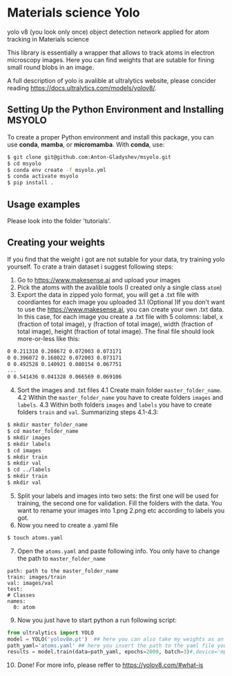 # Materials science Yolo
yolo v8 (you look only once) object detection network applied for atom tracking in Materials science

This library is essentially a wrapper that allows to track atoms in electron microscopy images. Here you can find weights that are sutable for fining small round blobs in an image. 

A full description of yolo is avalible at ultralytics website, please concider reading https://docs.ultralytics.com/models/yolov8/.

## Setting Up the Python Environment and Installing MSYOLO

To create a proper Python environment and install this package, you can use **conda**, **mamba**, or **micromamba**. With **conda**, use:

```bash
$ git clone git@github.com:Anton-Gladyshev/msyolo.git
$ cd msyolo
$ conda env create -f msyolo.yml
$ conda activate msyolo
$ pip install .
```


## Usage examples

Please look into the folder 'tutorials'.

## Creating your weights

If you find that the weight i got are not sutable for your data, try training yolo yourself.
To crate a train dataset i suggest following steps:
1. Go to https://www.makesense.ai and upload your images
2. Pick the atoms with the avalible tools (I created only a single class `atom`)
3. Export the data in zipped yolo format, you will get a .txt file with coordiantes for each image you uploaded
3.1 (Optional )If you don't want to use the https://www.makesense.ai, you can create your own .txt data. In this case, for each image you create a .txt file with 5 colomns:
label, x (fraction of total image), y (fraction of total image), width (fraction of total image), height (fraction of total image). The final file should look more-or-less like this:
```txt
0 0.211310 0.208672 0.072003 0.073171
0 0.396072 0.168022 0.072003 0.073171
0 0.492528 0.140921 0.080154 0.067751
...
0 0.541436 0.041328 0.066569 0.069106
```
4. Sort the images and .txt files
4.1 Create main folder `master_folder_name`. 
4.2 Within the `master_folder_name` you have to create folders `images` and `labels`.
4.3 Within both folders  `images` and `labels` you have to create folders `train` and `val`.
Summarizing steps 4.1-4.3:
```bash
$ mkdir master_folder_name
$ cd master_folder_name
$ mkdir images
$ mkdir labels
$ cd images
$ mkdir train
$ mkdir val
$ cd ../labels
$ mkdir train
$ mkdir val
```
5. Split your labels and images into two sets: the first one will be used for training, the second one for validation. Fill the folders with the data. You want to rename your images into 1.png 2.png etc according to labels you got.
6. Now you need to create a .yaml file
```bash
$ touch atoms.yaml
```
7. Open the `atoms.yaml` and paste following info. You only have to change the path to `master_folder_name`
```
path: path to the master_folder_name
train: images/train  
val: images/val  
test:  
# Classes
names:
  0: atom
```
9. Now you just have to start python a run following script:
```python
from ultralytics import YOLO
model = YOLO('yolov8m.pt')  ## here you can also take my weights as an initial guess
path_yaml='atoms.yaml' ## here you insert the path to the yaml file you created
results = model.train(data=path_yaml, epochs=2000, batch=3)#,device='mps')
```
10. Done! For more info, please reffer to https://yolov8.com/#what-is
